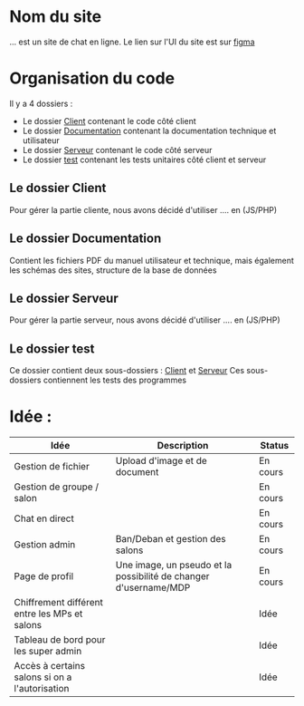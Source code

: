 # Nom du site
... est un site de chat en ligne.
Le lien sur l'UI du site est sur <a href='https://www.figma.com/file/gwKGXk7BtrUWY6cqT5967l/Projet-Programmation-Web-Serveur?type=design&node-id=0%3A1&mode=design&t=26XmL1K2aWntGeQz-1'>figma</a>
# Organisation du code
Il y a 4 dossiers :
- Le dossier <u>Client</u> contenant le code côté client
- Le dossier <u>Documentation</u> contenant la documentation technique et utilisateur
- Le dossier <u>Serveur</u> contenant le code côté serveur
- Le dossier <u>test</u> contenant les tests unitaires côté client et serveur
## Le dossier Client
Pour gérer la partie cliente, nous avons décidé d'utiliser .... en (JS/PHP)
## Le dossier Documentation
Contient les fichiers PDF du manuel utilisateur et technique, mais également les schémas des sites, structure de la base de données
## Le dossier Serveur
Pour gérer la partie serveur, nous avons décidé d'utiliser .... en (JS/PHP)
## Le dossier test
Ce dossier contient deux sous-dossiers : <u>Client</u> et <u>Serveur</u>
Ces sous-dossiers contiennent les tests des programmes

# Idée :
| Idée                                           | Description                                                      | Status   |
| ---------------------------------------------- | ---------------------------------------------------------------- | -------- |
| Gestion de fichier                             | Upload d'image et de document                                    | En cours |
| Gestion de groupe / salon                      |                                                                  | En cours |
| Chat en direct                                 |                                                                  | En cours |
| Gestion admin                                  | Ban/Deban et gestion des salons                                  | En cours |
| Page de profil                                 | Une image, un pseudo et la possibilité de changer d'username/MDP | En cours |
| Chiffrement différent entre les MPs et salons  |                                                                  | Idée     |
| Tableau de bord pour les super admin           |                                                                  | Idée     |
| Accès à certains salons si on a l'autorisation |                                                                  | Idée     |

